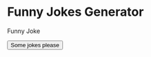 <!DOCTYPE html>
<html lang="en">
<head>
    <meta charset="UTF-8">
    <meta name="viewport" content="width=device-width, initial-scale=1.0">
    <title>Funny Jokes Generator</title>
    <link rel="stylesheet" href="style.css">
</head>
<body>
   <div class="container">
    <h1 class="heading">Funny Jokes Generator</h1>
    <p class="joke" id="joke">Funny Joke</p>
    <button class="btn" id="btn">Some jokes please</button>
   </div>
   <script src="index.js"></script>
</body>
</html>
